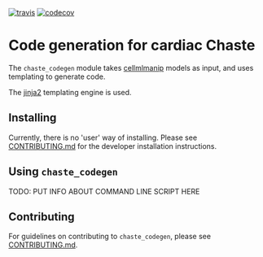 [![travis](https://travis-ci.com/ModellingWebLab/chaste-codegen.svg?branch=master)](https://travis-ci.com/ModellingWebLab/chaste-codegen)
[![codecov](https://codecov.io/gh/ModellingWebLab/chaste-codegen/branch/master/graph/badge.svg)](https://codecov.io/gh/ModellingWebLab/chaste-codegen)

# Code generation for cardiac Chaste

The `chaste_codegen` module takes [cellmlmanip](https://github.com/ModellingWebLab/cellmlmanip) models as input, and uses templating to generate code.

The [jinja2](http://jinja.pocoo.org/) templating engine is used.

## Installing 

Currently, there is no 'user' way of installing.
Please see [CONTRIBUTING.md](CONTRIBUTING.md) for the developer installation instructions.

## Using `chaste_codegen`

TODO: PUT INFO ABOUT COMMAND LINE SCRIPT HERE

## Contributing

For guidelines on contributing to `chaste_codegen`, please see [CONTRIBUTING.md](CONTRIBUTING.md).
